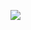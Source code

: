 [![](https://github.com/yangchenleon/yangchenalpha/blob/main/img/dino.gif)](https://chromedino.com)

<!---
- 👋 Hi, I’m @yangchenalpha
- 👀 I’m interested in ...
- 🌱 I’m currently learning ...
- 💞️ I’m looking to collaborate on ...
- 📫 How to reach me ...
yangchenalpha/yangchenalpha is a ✨ special ✨ repository because its `README.md` (this file) appears on your GitHub profile.
You can click the Preview link to take a look at your changes.
--->
